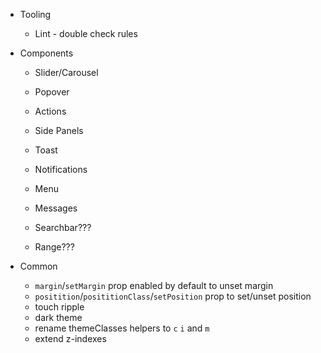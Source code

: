- Tooling

  - Lint - double check rules

- Components

  - Slider/Carousel
  - Popover
  - Actions
  - Side Panels
  - Toast
  - Notifications
  - Menu

  - Messages
  - Searchbar???
  - Range???

- Common
  - `margin`/`setMargin` prop enabled by default to unset margin
  - `positition`/`posititionClass`/`setPosition` prop to set/unset position
  - touch ripple
  - dark theme
  - rename themeClasses helpers to `c` `i` and `m`
  - extend z-indexes
